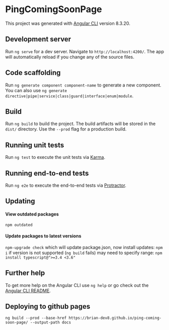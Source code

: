 # PingComingSoonPage

This project was generated with [Angular CLI](https://github.com/angular/angular-cli) version 8.3.20.

## Development server

Run `ng serve` for a dev server. Navigate to `http://localhost:4200/`. The app will automatically reload if you change any of the source files.

## Code scaffolding

Run `ng generate component component-name` to generate a new component. You can also use `ng generate directive|pipe|service|class|guard|interface|enum|module`.

## Build

Run `ng build` to build the project. The build artifacts will be stored in the `dist/` directory. Use the `--prod` flag for a production build.

## Running unit tests

Run `ng test` to execute the unit tests via [Karma](https://karma-runner.github.io).

## Running end-to-end tests

Run `ng e2e` to execute the end-to-end tests via [Protractor](http://www.protractortest.org/).

## Updating
#### View outdated packages
`npm outdated`

#### Update packages to latest versions
`npm-upgrade check`
which will update package.json, now install updates:
`npm i`
if version is not supported (`ng build` fails) may need to specify range:
`npm install typescript@">=3.4 <3.6"`

## Further help

To get more help on the Angular CLI use `ng help` or go check out the [Angular CLI README](https://github.com/angular/angular-cli/blob/master/README.md).

## Deploying to github pages

`ng build --prod --base-href https://brian-dev8.github.io/ping-coming-soon-page/ --output-path docs`
